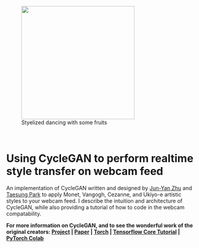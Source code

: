 <figure>
  <img src='imgs/webcamdemo.gif' align="center" width=300>
  <figcaption>Styelized dancing with some fruits</figcaption>
 </figure>
 

<br>

# Using CycleGAN to perform realtime style transfer on webcam feed

An implementation of CycleGAN written and designed by [Jun-Yan Zhu](https://github.com/junyanz) and [Taesung Park](https://github.com/taesungp) to apply Monet, Vangogh, Cezanne, and Ukiyo-e artistic styles to your webcam feed. I describe the intuition and architecture of CycleGAN, while also providing a tutorial of how to code in the webcam compatability.



**For more information on CycleGAN, and to see the wonderful work of the original creators: [Project](https://junyanz.github.io/CycleGAN/) |  [Paper](https://arxiv.org/pdf/1703.10593.pdf) |  [Torch](https://github.com/junyanz/CycleGAN) |
[Tensorflow Core Tutorial](https://www.tensorflow.org/tutorials/generative/cyclegan) | [PyTorch Colab](https://colab.research.google.com/github/junyanz/pytorch-CycleGAN-and-pix2pix/blob/master/CycleGAN.ipynb)**
